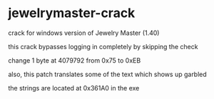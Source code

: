# jewelrymaster-crack
crack for windows version of Jewelry Master (1.40)

this crack bypasses logging in completely by skipping the check

change 1 byte at 4079792 from 0x75 to 0xEB

also, this patch translates some of the text which shows up garbled

the strings are located at 0x361A0 in the exe
